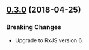 <a name="0.3.0"></a>
## [0.3.0](https://github.com/cartant/recompose-etc/compare/v0.3.0...v0.2.1) (2018-04-25)

### Breaking Changes

* Upgrade to RxJS version 6.